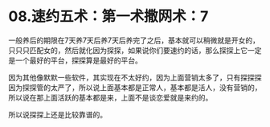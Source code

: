 # 08.速约五术：第一术撒网术：7

一般养后的期限在7天养7天后养7天后养完了之后，基本就可以稍微就是开女的，只只只匹配女的，然后就化因为探探，如果说你们要速约的话，那么探探上它一定是一个最好的平台，探探算是最好的平台。

因为其他像默默一些软件，其实现在不太好约，因为上面营销太多了，只有探探探因为探探管的太严了，所以说上面基本都是正常人，基本都是活人，没有营销的，所以说在那上面活跃的基本都是来，上面不是谈恋爱就是来约的。

所以说探探上还是比较靠谱的。